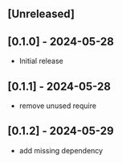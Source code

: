 ## [Unreleased]

## [0.1.0] - 2024-05-28
- Initial release
## [0.1.1] - 2024-05-28
- remove unused require
## [0.1.2] - 2024-05-29
- add missing dependency
